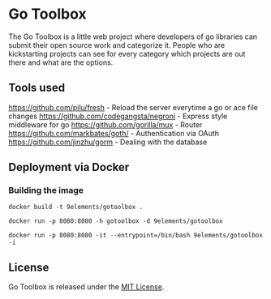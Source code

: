 # Go Toolbox

The Go Toolbox is a little web project where developers of go libraries can submit their open source work and categorize it.
People who are kickstarting projects can see for every category which projects are out there and what are the options.

## Tools used

https://github.com/pilu/fresh - Reload the server everytime a go or ace file changes
https://github.com/codegangsta/negroni - Express style middleware for go
https://github.com/gorilla/mux - Router
https://github.com/markbates/goth/ - Authentication via OAuth
https://github.com/jinzhu/gorm - Dealing with the database

## Deployment via Docker

### Building the image

    docker build -t 9elements/gotoolbox .

    docker run -p 8080:8080 -h gotoolbox -d 9elements/gotoolbox

    docker run -p 8080:8080 -it --entrypoint=/bin/bash 9elements/gotoolbox -i

## License

Go Toolbox is released under the [MIT License](http://www.opensource.org/licenses/MIT).
